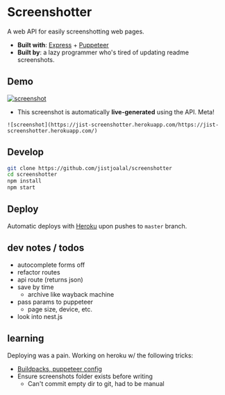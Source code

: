 # Screenshotter

A web API for easily screenshotting web pages.

- **Built with**: [Express](https://expressjs.com/) + [Puppeteer](https://github.com/GoogleChrome/puppeteer)
- **Built by**: a lazy programmer who's tired of updating readme screenshots.

## Demo

[![screenshot](https://jist-screenshotter.herokuapp.com/https://jist-screenshotter.herokuapp.com/)](https://jist-screenshotter.herokuapp.com/)

- This screenshot is automatically **live-generated** using the API. Meta!

```
![screenshot](https://jist-screenshotter.herokuapp.com/https://jist-screenshotter.herokuapp.com/)
```

## Develop

```bash
git clone https://github.com/jistjoalal/screenshotter
cd screenshotter
npm install
npm start
```

## Deploy

Automatic deploys with [Heroku](https://devcenter.heroku.com/articles/github-integration#automatic-deploys) upon pushes to `master` branch.

## dev notes / todos

- autocomplete forms off
- refactor routes
- api route (returns json)
- save by time
  - archive like wayback machine
- pass params to puppeteer
  - page size, device, etc.
- look into nest.js

## learning

Deploying was a pain. Working on heroku w/ the following tricks:

- [Buildpacks, puppeteer config](https://stackoverflow.com/a/55090914)
- Ensure screenshots folder exists before writing
  - Can't commit empty dir to git, had to be manual

